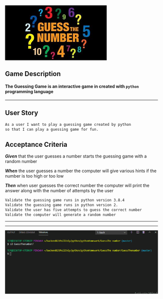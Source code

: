 ![](https://github.com/Sabrinahub1/Guess-The-number-Game/blob/master/images/Numbers.jpg)

## Game Description 
#### The Guessing Game is an interactive game in created with `python` programming language 
---
## User Story
    As a user I want to play a guessing game created by python
    so that I can play a guessing game for fun. 

## Acceptance Criteria 
**_Given_** that the user guesses a number starts the guessing game with a random number
    
**_When_** the user guesses a number the computer will give various hints if the number is too high or too low
    
**_Then_** when user guesses the correct number the computer will print the answer along with the number of attempts by the user 

    Validate the guessing game runs in python version 3.8.4
    Validate the guessing game runs in python version 2. 
    Validate the user has five attempts to guess the correct number
    Validate the computer will generate a random number  
---
---

![](Guessno.gif)



